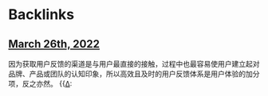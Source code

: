 
# Backlinks
## [March 26th, 2022](<March 26th, 2022.md>)
因为获取用户反馈的渠道是与用户最直接的接触，过程中也最容易使用户建立起对品牌、产品或团队的认知印象，所以高效且及时的用户反馈体系是用户体验的加分项，反之亦然。 {{[∆](<∆.md>):

